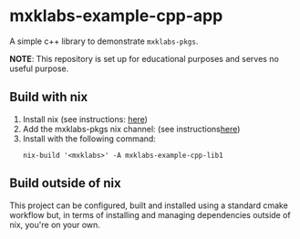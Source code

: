 # mxklabs-example-cpp-app

A simple c++ library to demonstrate `mxklabs-pkgs`.

**NOTE**: This repository is set up for educational purposes and serves no useful purpose.

## Build with nix

1. Install nix (see instructions: [here](https://nixos.org/download.html#nix-quick-install))
2. Add the mxklabs-pkgs nix channel: (see instructions[here](https://github.com/mxklabs/mxklabs-pkgs))
3. Install with the following command:
   ```
   nix-build '<mxklabs>' -A mxklabs-example-cpp-lib1
   ```

## Build outside of nix

This project can be configured, built and installed using a standard cmake workflow but, in terms of installing and managing dependencies outside of nix, you're on your own.